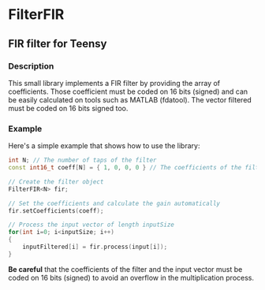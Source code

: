 # FilterFIR #

## FIR filter for Teensy ##

### Description ###
This small library implements a FIR filter by providing the array of coefficients. Those coefficient must be coded on 16 bits (signed) and can be easily calculated on tools such as MATLAB (fdatool). The vector filtered must be coded on 16 bits signed too.

### Example ###
Here's a simple example that shows how to use the library:

```cpp
int N; // The number of taps of the filter
const int16_t coeff[N] = { 1, 0, 0, 0 } // The coefficients of the filter

// Create the filter object
FilterFIR<N> fir;

// Set the coefficients and calculate the gain automatically
fir.setCoefficients(coeff);

// Process the input vector of length inputSize
for(int i=0; i<inputSize; i++)
{
	inputFiltered[i] = fir.process(input[i]);
}
```

**Be careful** that the coefficients of the filter and the input vector must be coded on 16 bits (signed) to avoid an overflow in the multiplication process.
